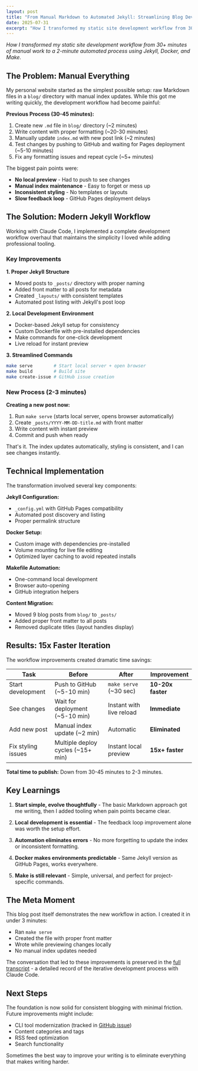 ```yaml
---
layout: post
title: "From Manual Markdown to Automated Jekyll: Streamlining Blog Development"
date: 2025-07-31
excerpt: "How I transformed my static site development workflow from 30+ minutes of manual work to a 2-minute automated process using Jekyll, Docker, and Make."
---
```


*How I transformed my static site development workflow from 30+ minutes of manual work to a 2-minute automated process using Jekyll, Docker, and Make.*

## The Problem: Manual Everything

My personal website started as the simplest possible setup: raw Markdown files in a `blog/` directory with manual index updates. While this got me writing quickly, the development workflow had become painful:

**Previous Process (30-45 minutes):**
1. Create new `.md` file in `blog/` directory (~2 minutes)
2. Write content with proper formatting (~20-30 minutes)
3. Manually update `index.md` with new post link (~2 minutes)
4. Test changes by pushing to GitHub and waiting for Pages deployment (~5-10 minutes)
5. Fix any formatting issues and repeat cycle (~5+ minutes)

The biggest pain points were:
- **No local preview** - Had to push to see changes
- **Manual index maintenance** - Easy to forget or mess up
- **Inconsistent styling** - No templates or layouts
- **Slow feedback loop** - GitHub Pages deployment delays

## The Solution: Modern Jekyll Workflow

Working with Claude Code, I implemented a complete development workflow overhaul that maintains the simplicity I loved while adding professional tooling.

### Key Improvements

**1. Proper Jekyll Structure**
- Moved posts to `_posts/` directory with proper naming
- Added front matter to all posts for metadata
- Created `_layouts/` with consistent templates
- Automated post listing with Jekyll's post loop

**2. Local Development Environment**
- Docker-based Jekyll setup for consistency
- Custom Dockerfile with pre-installed dependencies  
- Make commands for one-click development
- Live reload for instant preview

**3. Streamlined Commands**
```bash
make serve        # Start local server + open browser
make build        # Build site
make create-issue # GitHub issue creation
```

### New Process (2-3 minutes)

**Creating a new post now:**
1. Run `make serve` (starts local server, opens browser automatically)
2. Create `_posts/YYYY-MM-DD-title.md` with front matter
3. Write content with instant preview
4. Commit and push when ready

That's it. The index updates automatically, styling is consistent, and I can see changes instantly.

## Technical Implementation

The transformation involved several key components:

**Jekyll Configuration:**
- `_config.yml` with GitHub Pages compatibility
- Automated post discovery and listing
- Proper permalink structure

**Docker Setup:**
- Custom image with dependencies pre-installed
- Volume mounting for live file editing
- Optimized layer caching to avoid repeated installs

**Makefile Automation:**
- One-command local development
- Browser auto-opening
- GitHub integration helpers

**Content Migration:**
- Moved 9 blog posts from `blog/` to `_posts/`
- Added proper front matter to all posts
- Removed duplicate titles (layout handles display)

## Results: 15x Faster Iteration

The workflow improvements created dramatic time savings:

| Task | Before | After | Improvement |
|------|--------|-------|-------------|
| Start development | Push to GitHub (~5-10 min) | `make serve` (~30 sec) | **10-20x faster** |
| See changes | Wait for deployment (~5-10 min) | Instant with live reload | **Immediate** |
| Add new post | Manual index update (~2 min) | Automatic | **Eliminated** |
| Fix styling issues | Multiple deploy cycles (~15+ min) | Instant local preview | **15x+ faster** |

**Total time to publish:** Down from 30-45 minutes to 2-3 minutes.

## Key Learnings

1. **Start simple, evolve thoughtfully** - The basic Markdown approach got me writing, then I added tooling when pain points became clear.

2. **Local development is essential** - The feedback loop improvement alone was worth the setup effort.

3. **Automation eliminates errors** - No more forgetting to update the index or inconsistent formatting.

4. **Docker makes environments predictable** - Same Jekyll version as GitHub Pages, works everywhere.

5. **Make is still relevant** - Simple, universal, and perfect for project-specific commands.

## The Meta Moment

This blog post itself demonstrates the new workflow in action. I created it in under 3 minutes:
- Ran `make serve`
- Created the file with proper front matter
- Wrote while previewing changes locally
- No manual index updates needed

The conversation that led to these improvements is preserved in the [full transcript](../docs/assets/transcripts/2025-07-31-jekyll-improvements-conversation.html) - a detailed record of the iterative development process with Claude Code.

## Next Steps

The foundation is now solid for consistent blogging with minimal friction. Future improvements might include:
- CLI tool modernization (tracked in [GitHub issue](https://github.com/jayljohnson/nordhus.site/issues))
- Content categories and tags
- RSS feed optimization
- Search functionality

Sometimes the best way to improve your writing is to eliminate everything that makes writing harder.